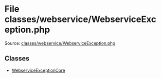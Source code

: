 File classes/webservice/WebserviceException.php
=========

Source: [classes/webservice/WebserviceException.php](https://github.com/PrestaShop/PrestaShop/blob/1.5.6.1/classes/webservice/WebserviceException.php)


Classes
-------

* [WebserviceExceptionCore](class.WebserviceExceptionCore.md)

